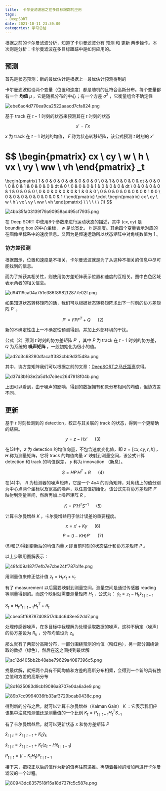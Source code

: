 ```yaml
---
title:  卡尔曼滤波器之在多目标跟踪的应用
tags: 
- DeepSORT
date: 2021-10-11 23:30:00
categories: 学习总结
---
```


根据之前的卡尔曼滤波分析，知道了卡尔曼滤波分有 预测 和 更新 两步操作。本次则是分析：卡尔曼滤波在多目标跟踪中是如何应用的。

## 预测

首先是状态预测：新的最优估计是根据上一最优估计预测得到的

卡尔曼滤波假设两个变量（位置和速度）都是随机的且符合高斯分布。每个变量都有一个 **均值** $\mu$ ，它是随机分布的中心；有一个方差 $\sigma^2$ ，它衡量组合不确定性

![ebe6ac4d770ea9ca2522aaacd7cfa824.png](https://runcoderhang.github.io/thumbnails/6da4374434914a37b8391bd1330ece4a.png)


基于 track 在 $t-1$ 时刻的状态来预测其在 $t$ 时刻的状态

$$
x' = Fx
$$

$x$ 为 track 在 $t-1$ 时刻的均值， $F$ 称为状态转移矩阵，该公式预测 $t$ 时刻的 $x'$

$$
\begin{pmatrix}
  cx \\ cy \\ w \\ h \\ vx \\ vy \\ ww \\ vh
\end{pmatrix}
_t
=
\begin{pmatrix}
  1 & 0 & 0 & 0 & dt & 0 & 0 & 0 \\ 
  0 & 1 & 0 & 0 & 0 & dt & 0 & 0 \\
  0 & 0 & 1 & 0 & 0 & 0 & dt & 0 \\
  0 & 0 & 0 & 1 & 0 & 0 & 0 & dt \\
  0 & 0 & 0 & 0 & 1 & 0 & 0 & 0 \\
  0 & 0 & 0 & 0 & 0 & 1 & 0 & 0 \\
  0 & 0 & 0 & 0 & 0 & 0 & 1 & 0 \\
  0 & 0 & 0 & 0 & 0 & 0 & 0 & 1 \\
\end{pmatrix}
\cdot 
\begin{pmatrix}
  cx \\ cy \\ w \\ h \\ vx \\ vy \\ ww \\ vh
\end{pmatrix}
 \ \ \ \ \ \ (1)
$$

![4bb35fa03139f79a90958ad495cf7935.png](https://runcoderhang.github.io/thumbnails/7768efb5c23b48c68d5ce77af5fecfc4.png)

在 Deep SORT 中使用8个参数来进行运动状态的描述，其中 $(cx, cy)$ 是 bounding box 的中心坐标， $w$ 是长宽比， $h$ 是高度。其余四个变量表示对应的在图像坐标系中的速度信息。又因为是恒速运动所以状态矩阵中对角线数值为 1 。


### 协方差预测

根据图示，位置和速度是不相关，卡尔曼滤波就是为了从这种不相关的信息中尽可能找到的信息。

而为了捕获其相关性，则使用协方差矩阵表示位置和速度的互相关。图中白色区域表示两者的相关信息。

![d94119ca04a751e386f8982f2877e02f.png](https://runcoderhang.github.io/thumbnails/765c090067c4407bb7671c06cab1081d.png)

如果知道状态转移矩阵的话，我们可以根据状态转移矩阵求出下一时刻的协方差矩阵 $P'$ 。

$$
P' = FPF^T + Q
 \ \ \ \ \ \ (2)
$$

新的不确定性由上一不确定性预测得到，并加上外部环境的干扰。

公式（2）预测 $t$ 时刻的协方差矩阵 $P'$ ，其中 $P$ 为 track 在 $t-1$ 时刻的协方差， $Q$ 为系统的 **噪声矩阵** ，一般初始化为很小的值。

![ad2d3c68280dfacaff383cbb9d3f548a.png](https://runcoderhang.github.io/thumbnails/f1ec514bcef942c7ad6b194faf521f89.png)

其中，协方差矩阵我们可以根据之前的文章：[DeepSORT之马氏距离](https://runcoderhang.github.io/%E5%AD%A6%E4%B9%A0%E6%80%BB%E7%BB%93/2021/09/05/deepsort-mahalanobis-distance/#)求得。

![d37d3b163e2a5d1d7c6ec2647918f04b.png](https://runcoderhang.github.io/thumbnails/87cc10d02e9e4a9a95a655f37c8c8376.png)

上图可以看到，由于噪声的影响，得到的数据拥有和原分布相同的均值，但协方差不同。

## 更新

基于 $t$ 时刻检测到的 detection，校正与其关联的 track 的状态，得到一个更精确的结果。

$$
y = z - Hx' \ \ \ \ \ \ (3)
$$

在(3)中，$z$ 为 detection 的均值向量，不包含速度变化值，即 $z = [cx, cy, r, h]$ ， $H$ 称为测量矩阵，它将 track 的均值向量 $x'$ 映射到测量空间，该公式计算 detection 和 track 的均值误差， $y$ 称为 innovation （新息）。

$$
S = HP'H^T + R  \ \ \ \ \ \ (4)
$$

在(4)中， $R$ 为检测器的噪声矩阵，它是一个 4x4 的对角矩阵，对角线上的值分别为中心点两个坐标以及宽高的噪声，以任意值初始化。该公式先将协方差矩阵 $P'$ 映射到测量空间，然后再加上噪声矩阵 $R$ 。

$$
K = P'H^TS^{-1} \ \ \ \ \ \ (5)
$$

计算卡尔曼增益 $K$ ，卡尔曼增益用于估计误差的重要程度。

$$
x = x' + Ky \ \ \ \ \ \ (6)
$$

$$
P = (I - KH)P' \ \ \ \ \ \ (7)
$$

(6)和(7)得到更新后的均值向量 $x$ 即当前时刻的状态估计和协方差矩阵 $P$ 。

以上步骤用图解表示：

![48fd09a187f7efb7e7cbe24ff787b1fe.png](https://runcoderhang.github.io/thumbnails/894099c891334465b740e62da8d52370.png)

用测量值来修正估计值 $z_t = H_tx_t + v_t$

有了 measurement 以后需要映射到测量空间，测量空间是通过传感器 reading 等测量得到的。而这个映射就需要测量矩阵 $H_t$ ，公式为： $\tilde{y}_t = z_t - H_t \hat{x}_{t \mid t-1}$

$S_t = H_tP_{t \mid t-1}H_t^T + R_t$


![cbea5ff68787408517db4c643ee52dd7.png](https://runcoderhang.github.io/thumbnails/28acc7a992bf442f8c8546244db98233.png)

处理传感器噪声，在多目标中我理解为处理读取数据的噪声。这种不确定（噪声）的协方差设为 $R_k$ ，分布均值设为 $z_k$ 

那么就有了两部分高斯分布，一部分围绕预测的均值（粉红色），另一部分围绕读取的数据（绿色），然后在这之间找到最优解


![ac12d405bb2b48ebe79629a4087396c5.png](https://runcoderhang.github.io/thumbnails/0ff1707b80f94e0b9ef991f3d227c48f.png)


找最优解，就把两个具有不同均值和方差的高斯分布相乘，会得到一个新的具有独立值和方差的高斯分布


![8d1625083d9cb19086a8707e0da6a3e9.png](https://runcoderhang.github.io/thumbnails/75c01f9b938c4592a75be217ec50d48c.png)

![89b7cc9994036fb33af3729bcab0438c.png](https://runcoderhang.github.io/thumbnails/bd611788f0b744a1aa43d1984b49ea3a.png)


得到新的分布之后，就可以计算卡尔曼增益（Kalman Gain） $K$ ：它表示我们应该集中注意预测值还是测量值的一个比例 $K_t = P_{t \mid t-1}H_t^TS_{-1}$

有了卡尔曼增益后，就可以更新状态 $x$ 和协方差矩阵 $P$

$\hat{x}_{t \mid t} = \hat{x}_{t \mid t-1} + K_t \tilde{y}_k$

$\hat{x}_{t \mid t} = \hat{x}_{t \mid t-1} + K_t(z_t - H \hat{x}_{t \mid t-1})$

$P_{t \mid t} = (I - K_tH_t)P_{t \mid t-1}$

接下来，把校正以后的值作为新的值再往前递推。再随着每帧的增加再进行卡尔曼滤波的一个过程。


![80943dc8357518f15a18d737fc5c587e.png](https://runcoderhang.github.io/thumbnails/e9d409016eaa4bd4873faf5de83de234.png)